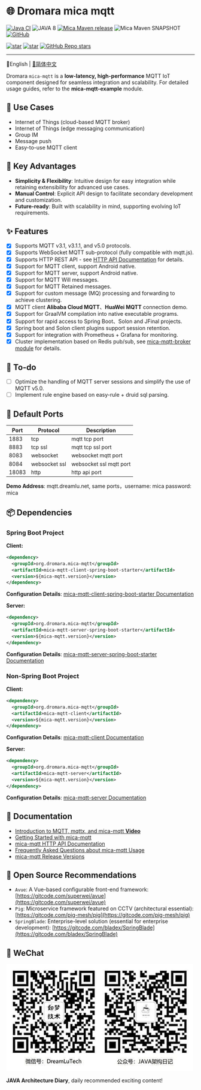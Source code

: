 # 🌐 Dromara mica mqtt
[![Java CI](https://github.com/dromara/mica-mqtt/workflows/Java%20CI/badge.svg)](https://github.com/dromara/mica-mqtt/actions)
![JAVA 8](https://img.shields.io/badge/JDK-1.8+-brightgreen.svg)
[![Mica Maven release](https://img.shields.io/maven-central/v/org.dromara.mica-mqtt/mica-mqtt-codec?style=flat-square)](https://central.sonatype.com/artifact/org.dromara.mica-mqtt/mica-mqtt-codec/versions)
![Mica Maven SNAPSHOT](https://img.shields.io/maven-metadata/v?metadataUrl=https://central.sonatype.com/repository/maven-snapshots/org/dromara/mica-mqtt/mica-mqtt-codec/maven-metadata.xml)
[![GitHub](https://img.shields.io/github/license/dromara/mica-mqtt.svg?style=flat-square)](https://github.com/dromara/mica-mqtt/blob/master/LICENSE)

[![star](https://gitcode.com/dromara/mica-mqtt/star/badge.svg)](https://gitcode.com/dromara/mica-mqtt)
[![star](https://gitee.com/dromara/mica-mqtt/badge/star.svg?theme=dark)](https://gitee.com/dromara/mica-mqtt/stargazers)
[![GitHub Repo stars](https://img.shields.io/github/stars/dromara/mica-mqtt?label=Github%20Stars)](https://github.com/dromara/mica-mqtt)

---

📖English | [📖简体中文](README.md)

Dromara `mica-mqtt` is a **low-latency, high-performance** MQTT IoT component designed for seamless integration and scalability. For detailed usage guides, refer to the **mica-mqtt-example** module.

## 🍱 Use Cases

- Internet of Things (cloud-based MQTT broker)
- Internet of Things (edge messaging communication)
- Group IM
- Message push
- Easy-to-use MQTT client

## 🚀 Key Advantages
- **Simplicity & Flexibility**: Intuitive design for easy integration while retaining extensibility for advanced use cases.
- **Manual Control**: Explicit API design to facilitate secondary development and customization.
- **Future-ready**: Built with scalability in mind, supporting evolving IoT requirements.

## ✨ Features
- [x] Supports MQTT v3.1, v3.1.1, and v5.0 protocols.
- [x] Supports WebSocket MQTT sub-protocol (fully compatible with mqtt.js).
- [x] Supports HTTP REST API - see [HTTP API Documentation](docs/http-api.md) for details.
- [x] Support for MQTT client, support Android native.
- [x] Support for MQTT server, support Android native.
- [x] Support for MQTT Will messages.
- [x] Support for MQTT Retained messages.
- [x] Support for custom message (MQ) processing and forwarding to achieve clustering.
- [x] MQTT client **Alibaba Cloud MQTT**、**HuaWei MQTT** connection demo.
- [x] Support for GraalVM compilation into native executable programs.
- [x] Support for rapid access to Spring Boot、Solon and JFinal projects.
- [x] Spring boot and Solon client plugins support session retention.
- [x] Support for integration with Prometheus + Grafana for monitoring.
- [x] Cluster implementation based on Redis pub/sub, see [mica-mqtt-broker module](mica-mqtt-broker) for details.

## 🌱 To-do

- [ ] Optimize the handling of MQTT server sessions and simplify the use of MQTT v5.0.
- [ ] Implement rule engine based on easy-rule + druid sql parsing.

## 🚨 Default Ports

| Port | Protocol        | Description                      |
|-------|---------------|--------------------------|
| 1883  | tcp           | mqtt tcp port              |
| 8883  | tcp ssl       | mqtt tcp ssl port          |
| 8083  | websocket     | websocket mqtt port     |
| 8084  | websocket ssl | websocket ssl mqtt port |
| 18083 | http          | http api port              |

**Demo Address**: mqtt.dreamlu.net, same ports，username: mica password: mica

## 📦️ Dependencies

### Spring Boot Project
**Client:**
```xml
<dependency>
  <groupId>org.dromara.mica-mqtt</groupId>
  <artifactId>mica-mqtt-client-spring-boot-starter</artifactId>
  <version>${mica-mqtt.version}</version>
</dependency>
```

**Configuration Details**: [mica-mqtt-client-spring-boot-starter Documentation](starter/mica-mqtt-client-spring-boot-starter/README.md)

**Server:**
```xml
<dependency>
  <groupId>org.dromara.mica-mqtt</groupId>
  <artifactId>mica-mqtt-server-spring-boot-starter</artifactId>
  <version>${mica-mqtt.version}</version>
</dependency>
```

**Configuration Details**: [mica-mqtt-server-spring-boot-starter Documentation](starter/mica-mqtt-server-spring-boot-starter/README.md)

### Non-Spring Boot Project

**Client:**
```xml
<dependency>
  <groupId>org.dromara.mica-mqtt</groupId>
  <artifactId>mica-mqtt-client</artifactId>
  <version>${mica-mqtt.version}</version>
</dependency>
```

**Configuration Details**: [mica-mqtt-client Documentation](mica-mqtt-client/README.md)

**Server:**
```xml
<dependency>
  <groupId>org.dromara.mica-mqtt</groupId>
  <artifactId>mica-mqtt-server</artifactId>
  <version>${mica-mqtt.version}</version>
</dependency>
```

**Configuration Details**: [mica-mqtt-server Documentation](mica-mqtt-server/README.md)

## 📝 Documentation
- [Introduction to MQTT, mqttx, and mica-mqtt **Video**](https://www.bilibili.com/video/BV1wv4y1F7Av/)
- [Getting Started with mica-mqtt](example/README.md)
- [mica-mqtt HTTP API Documentation](docs/http-api.md)
- [Frequently Asked Questions about mica-mqtt Usage](https://mica-mqtt.dreamlu.net/faq/faq.html)
- [mica-mqtt Release Versions](CHANGELOG.md)

## 🍻 Open Source Recommendations
- `Avue`: A Vue-based configurable front-end framework: [https://gitcode.com/superwei/avue](https://gitcode.com/superwei/avue)
- `Pig`: Microservice framework featured on CCTV (architectural essential): [https://gitcode.com/pig-mesh/pig](https://gitcode.com/pig-mesh/pig)
- `SpringBlade`: Enterprise-level solution (essential for enterprise development): [https://gitcode.com/bladex/SpringBlade](https://gitcode.com/bladex/SpringBlade)

## 📱 WeChat

![DreamLuTech](docs/img/dreamlu-weixin.jpg)

**JAVA Architecture Diary**, daily recommended exciting content!